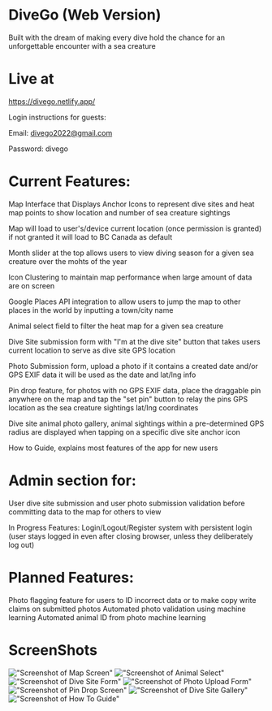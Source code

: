 # DiveGo (Web Version) 
Built with the dream of making every dive hold the chance for an unforgettable encounter with a sea creature 


# Live at
https://divego.netlify.app/

Login instructions for guests:

Email: divego2022@gmail.com

Password: divego

# Current Features:

Map Interface that Displays Anchor Icons to represent dive sites and heat map points to show location and number of sea creature sightings 

Map will load to user's/device current location (once permission is granted) if not granted it will load to BC Canada as default

Month slider at the top allows users to view diving season for a given sea creature over the mohts of the year 

Icon Clustering to maintain map performance when large amount of data are on screen

Google Places API integration to allow users to jump the map to other places in the world by inputting a town/city name

Animal select field to filter the heat map for a given sea creature 

Dive Site submission form with "I'm at the dive site" button that takes users current location to serve as dive site GPS location

Photo Submission form, upload a photo if it contains a created date and/or GPS EXIF data it will be used as the date and lat/lng info 

Pin drop feature, for photos with no GPS EXIF data, place the draggable pin anywhere on the map and tap the "set pin" button to relay the pins GPS location as the sea creature sightings lat/lng coordinates 

Dive site animal photo gallery, animal sightings within a pre-determined GPS radius are displayed when tapping on a specific dive site anchor icon

How to Guide, explains most features of the app for new users 

# Admin section for:

User dive site submission and user photo submission validation before committing data to the map for others to view 

In Progress Features:
Login/Logout/Register system with persistent login (user stays logged in even after closing browser, unless they deliberately log out)

# Planned Features:

Photo flagging feature for users to ID incorrect data or to make copy write claims on submitted photos
Automated photo validation using machine learning 
Automated animal ID from photo machine learning 


# ScreenShots
!["Screenshot of Map Screen"](https://github.com/Freem11/divego/blob/master/wetmap/src/images/Screenshot%202022-12-08%20at%202.24.11%20PM.png)
!["Screenshot of Animal Select"](https://github.com/Freem11/divego/blob/master/wetmap/src/images/Screenshot%202022-12-08%20at%202.24.39%20PM.png)
!["Screenshot of Dive Site Form"](https://github.com/Freem11/divego/blob/master/wetmap/src/images/Screenshot%202022-12-08%20at%202.27.54%20PM.png)
!["Screenshot of Photo Upload Form"](https://github.com/Freem11/divego/blob/master/wetmap/src/images/Screenshot%202022-12-08%20at%202.27.29%20PM.png)
!["Screenshot of Pin Drop Screen"](https://github.com/Freem11/divego/blob/master/wetmap/src/images/Screenshot%202022-12-08%20at%202.26.54%20PM.png)
!["Screenshot of Dive Site Gallery"](https://github.com/Freem11/divego/blob/master/wetmap/src/images/Screenshot%202022-12-08%20at%203.17.40%20PM.png)
!["Screenshot of How To Guide"](https://github.com/Freem11/divego/blob/master/wetmap/src/images/Screenshot%202022-12-08%20at%202.28.35%20PM.png)
